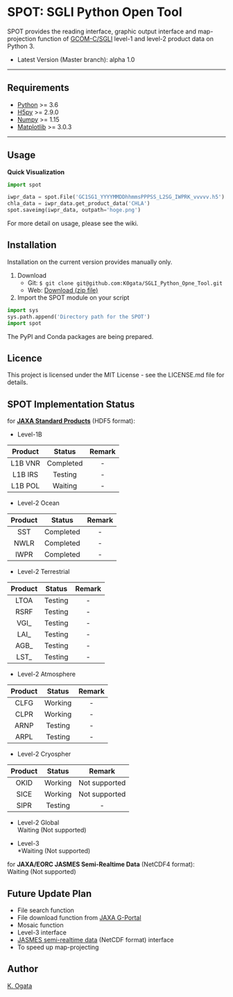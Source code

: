 # SPOT: SGLI Python Open Tool

SPOT provides the reading interface, graphic output interface and 
map-projection function of
[GCOM-C/SGLI](https://suzaku.eorc.jaxa.jp/GCOM_C/index.html) 
level-1 and level-2 product data on Python 3.
* Latest Version (Master branch): alpha 1.0

---

## Requirements
* [Python](https://www.python.org/) >= 3.6
* [H5py](https://www.h5py.org/) >= 2.9.0
* [Numpy](https://www.numpy.org/) >= 1.15
* [Matplotlib](https://matplotlib.org/) >= 3.0.3

***

## Usage

**Quick Visualization**
```python
import spot

iwpr_data = spot.File('GC1SG1_YYYYMMDDhhmmsPPPSS_L2SG_IWPRK_vvvvv.h5')
chla_data = iwpr_data.get_product_data('CHLA')
spot.saveimg(iwpr_data, outpath='hoge.png')
```

For more detail on usage, please see the wiki.

## Installation
Installation on the current version provides manually only. 


1. Download  
    * Git: `$ git clone git@github.com:K0gata/SGLI_Python_Opne_Tool.git`  
    * Web: [Download (zip file)](https://github.com/K0gata/SGLI_Python_Opne_Tool/archive/master.zip)
2. Import the SPOT module on your script

```python
import sys
sys.path.append('Directory path for the SPOT')
import spot
```

The PyPI and Conda packages are being prepared.
 
 ## Licence
This project is licensed under the MIT License - see the LICENSE.md file for details.

## SPOT Implementation Status
for **[JAXA Standard Products](https://suzaku.eorc.jaxa.jp/GCOM_C/data/product_std.html)** (HDF5 format):
* Level-1B
  
|  Product | Status   | Remark |
|:--------:|:--------:|:---------:|
|  L1B VNR | Completed | - |
|  L1B IRS | Testing   | - |
|  L1B POL | Waiting   | - |


* Level-2 Ocean
  
|  Product | Status   | Remark |
|:--------:|:--------:|:---------:|
|  SST  | Completed  | - |
|  NWLR | Completed  | - |
|  IWPR | Completed  | - |

* Level-2 Terrestrial
  
|  Product | Status   | Remark |
|:--------:|:--------:|:---------:|
|  LTOA | Testing  | - |
|  RSRF | Testing  | - |
|  VGI_ | Testing  | - |
|  LAI_ | Testing  | - |
|  AGB_ | Testing  | - |
|  LST_ | Testing  | - |

* Level-2 Atmosphere
  
|  Product | Status   | Remark |
|:--------:|:--------:|:---------:|
|  CLFG | Working  | - |
|  CLPR | Working  | - |
|  ARNP | Testing  | - |
|  ARPL | Testing  | - |

* Level-2 Cryospher

|  Product | Status   | Remark |
|:--------:|:--------:|:---------:|
|  OKID | Working  | Not supported |
|  SICE | Working  | Not supported |
|  SIPR | Testing  | - |

* Level-2 Global  
Waiting (Not supported)

* Level-3  
*Waiting (Not supported)

for **JAXA/EORC JASMES Semi-Realtime Data** (NetCDF4 format):  
Waiting (Not supported)

## Future Update Plan
* File search function
* File download function from [JAXA G-Portal](https://gportal.jaxa.jp/gpr/)
* Mosaic function
* Level-3 interface
* [JASMES semi-realtime data](https://www.eorc.jaxa.jp/cgi-bin/jasmes/sgli_nrt/index.cgi) 
(NetCDF format) interface
* To speed up map-projecting

## Author
[K. Ogata](https://github.com/K0gata)



